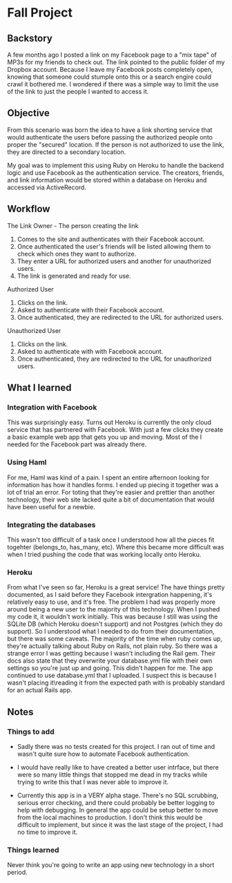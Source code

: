 # Fall Project

## Backstory

A few months ago I posted a link on my Facebook page to a "mix tape" of MP3s for my friends to check out. The link pointed to the public folder of my Dropbox account. Because I leave my Facebook posts completely open, knowing that someone could stumple onto this or a search engire could crawl it bothered me. I wondered if there was a simple way to limit the use of the link to just the people I wanted to access it.

## Objective

From this scenario was born the idea to have a link shorting service that would authenticate the users before passing the authorized people onto proper the "secured" location. If the person is not authorized to use the link, they are directed to a secondary location.

My goal was to implement this using Ruby on Heroku to handle the backend logic and use Facebook as the authentication service. The creators, friends, and link information would be stored within a database on Heroku and accessed via ActiveRecord.

## Workflow

The Link Owner - The person creating the link

1. Comes to the site and authenticates with their Facebook account.
1. Once authenticated the user's friends will be listed allowing them to check which ones they want to authorize.
1. They enter a URL for authorized users and another for unauthorized users.
1. The link is generated and ready for use.

Authorized User

1. Clicks on the link.
1. Asked to authenticate with their Facebook account.
1. Once authenticated, they are redirected to the URL for authorized users.

Unauthorized User

1. Clicks on the link.
1. Asked to authenticate with with Facebook account.
1. Once authenticated, they are redirected to the URL for unauthorized users.

## What I learned

### Integration with Facebook

This was surprisingly easy. Turns out Heroku is currently the only cloud service that has partnered with Facebook. With just a few clicks they create a basic example web app that gets you up and moving. Most of the I needed for the Facebook part was already there.

### Using Haml

For me, Haml was kind of a pain. I spent an entire afternoon looking for information has how it handles forms. I ended up piecing it together was a lot of trial an error. For toting that they're easier and prettier than another technology, their web site lacked quite a bit of documentation that would have been useful for a newbie.


### Integrating the databases

This wasn't too difficult of a task once I understood how all the pieces fit togehter (belongs_to, has_many, etc). Where this became more difficult was when I tried pushing the code that was working locally onto Heroku.

### Heroku

From what I've seen so far, Heroku is a great service! The have things pretty documented, as I said before they Facebook intergration happening, it's relatively easy to use, and it's free. The problem I had was properly more around being a new user to the majority of this technology. When I pushed my code it, it wouldn't work initially. This was because I still was using the SQLite DB (which Heroku doesn't support) and not Postgres (which they do support). So I understood what I needed to do from their documentation, but there was some caveats. The majority of the time when ruby comes up, they're actually talking about Ruby on Rails, not plain ruby. So there was a strange error I was getting because I wasn't including the Rail gem. Their docs also state that they overwrite your database.yml file with their own settings so you're just up and going. This didn't happen for me. The app continued to use database.yml that I uploaded. I suspect this is because I wasn't placing it\reading it from the expected path with is probably standard for an actual Rails app.

## Notes

### Things to add

 - Sadly there was no tests created for this project. I ran out of time and wasn't quite sure how to automate Facebook authentication.

 - I would have really like to have created a better user intrface, but there were so many little things that stopped me dead in my tracks while trying to write this that I was never able to improve it.

 - Currently this app is in a VERY alpha stage. There's no SQL scrubbing, serious error checking, and there could probably be better logging to help with debugging. In general the app could be setup better to move from the local machines to production. I don't think this would be difficult to implement, but since it was the last stage of the project, I had no time to improve it.

### Things learned
 
Never think you're going to write an app using new technology in a short period.

